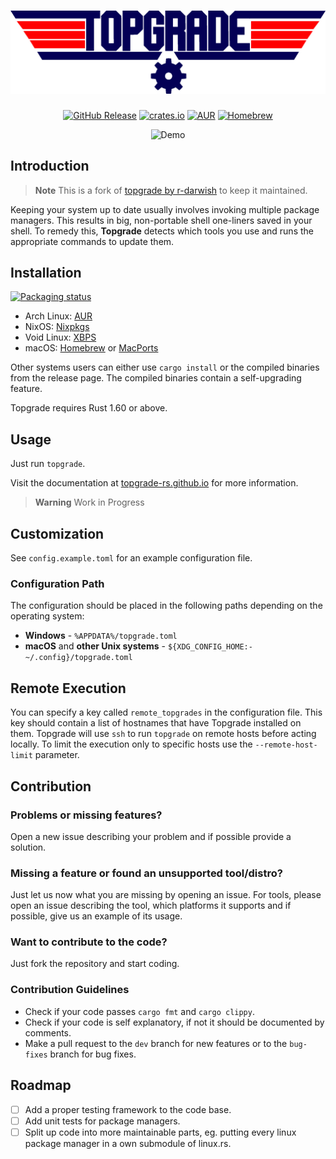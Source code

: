 <div align="center">
  <h1>
    <img alt="Topgrade" src="doc/topgrade_transparent.png" width="850px">
  </h1>
  
  <a href="https://github.com/topgrade-rs/topgrade/releases"><img alt="GitHub Release" src="https://img.shields.io/github/release/topgrade-rs/topgrade.svg"></a>
  <a href="https://crates.io/crates/topgrade"><img alt="crates.io" src="https://img.shields.io/crates/v/topgrade.svg"></a>
  <a href="https://aur.archlinux.org/packages/topgrade"><img alt="AUR" src="https://img.shields.io/aur/version/topgrade.svg"></a>
  <a href="https://formulae.brew.sh/formula/topgrade"><img alt="Homebrew" src="https://img.shields.io/homebrew/v/topgrade.svg"></a>

  <img alt="Demo" src="doc/screenshot.gif" width="550px">
</div>
  
## Introduction

> **Note**
> This is a fork of [topgrade by r-darwish](https://github.com/r-darwish/topgrade) to keep it maintained.

Keeping your system up to date usually involves invoking multiple package managers.
This results in big, non-portable shell one-liners saved in your shell.
To remedy this, **Topgrade** detects which tools you use and runs the appropriate commands to update them.

## Installation

[![Packaging status](https://repology.org/badge/vertical-allrepos/topgrade.svg)](https://repology.org/project/topgrade/versions)

- Arch Linux: [AUR](https://aur.archlinux.org/packages/topgrade)
- NixOS: [Nixpkgs](https://search.nixos.org/packages?show=topgrade)
- Void Linux: [XBPS](https://voidlinux.org/packages/?arch=x86_64&q=topgrade)
- macOS: [Homebrew](https://formulae.brew.sh/formula/topgrade) or [MacPorts](https://ports.macports.org/port/topgrade/)

Other systems users can either use `cargo install` or the compiled binaries from the release page.
The compiled binaries contain a self-upgrading feature.

Topgrade requires Rust 1.60 or above.

## Usage

Just run `topgrade`.

Visit the documentation at [topgrade-rs.github.io](https://topgrade-rs.github.io/) for more information.

> **Warning**
> Work in Progress

## Customization

See `config.example.toml` for an example configuration file.

### Configuration Path

The configuration should be placed in the following paths depending on the operating system:

- **Windows** - `%APPDATA%/topgrade.toml`
- **macOS** and **other Unix systems** - `${XDG_CONFIG_HOME:-~/.config}/topgrade.toml`

## Remote Execution

You can specify a key called `remote_topgrades` in the configuration file.
This key should contain a list of hostnames that have Topgrade installed on them.
Topgrade will use `ssh` to run `topgrade` on remote hosts before acting locally.
To limit the execution only to specific hosts use the `--remote-host-limit` parameter.

## Contribution

### Problems or missing features?

Open a new issue describing your problem and if possible provide a solution.

### Missing a feature or found an unsupported tool/distro?

Just let us now what you are missing by opening an issue.
For tools, please open an issue describing the tool, which platforms it supports and if possible, give us an example of its usage.

### Want to contribute to the code?

Just fork the repository and start coding.

### Contribution Guidelines

- Check if your code passes `cargo fmt` and `cargo clippy`.
- Check if your code is self explanatory, if not it should be documented by comments.
- Make a pull request to the `dev` branch for new features or to the `bug-fixes` branch for bug fixes.

## Roadmap

- [ ] Add a proper testing framework to the code base.
- [ ] Add unit tests for package managers.
- [ ] Split up code into more maintainable parts, eg. putting every linux package manager in a own submodule of linux.rs.
